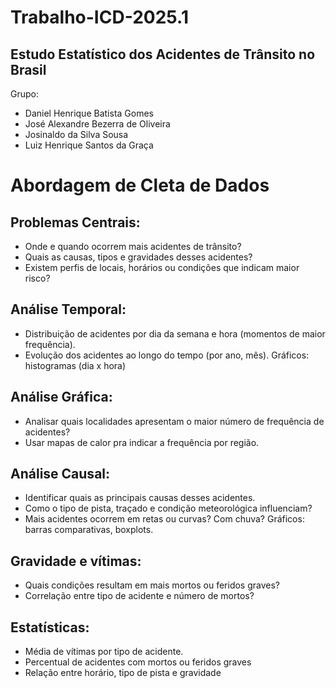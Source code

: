# Trabalho-ICD-2025.1
## Estudo Estatístico dos Acidentes de Trânsito no Brasil

Grupo:
- Daniel Henrique Batista Gomes
- José Alexandre Bezerra de Oliveira
- Josinaldo da Silva Sousa
- Luiz Henrique Santos da Graça


# Abordagem de Cleta de Dados

## Problemas Centrais:
- Onde e quando ocorrem mais acidentes de trânsito?
- Quais as causas, tipos e gravidades desses acidentes?
- Existem perfis de locais, horários ou condições que indicam maior risco?


## Análise Temporal:
- Distribuição de acidentes por dia da semana e hora (momentos de maior frequência).
- Evolução dos acidentes ao longo do tempo (por ano, mês).
Gráficos: histogramas (dia x hora)

## Análise Gráfica:
- Analisar quais localidades apresentam o maior número de frequência de acidentes?
- Usar mapas de calor pra indicar a frequência por região.

## Análise Causal:
- Identificar quais as principais causas desses acidentes.
- Como o tipo de pista, traçado e condição meteorológica influenciam?
- Mais acidentes ocorrem em retas ou curvas? Com chuva?
Gráficos: barras comparativas, boxplots.

## Gravidade e vítimas:
- Quais condições resultam em mais mortos ou feridos graves?
- Correlação entre tipo de acidente e número de mortos?

## Estatísticas:
- Média de vítimas por tipo de acidente.
- Percentual de acidentes com mortos ou feridos graves
- Relação entre horário, tipo de pista e gravidade
